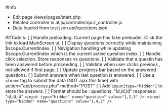 #Info
* Edit page views/pages/start.php
* Related controller is at js/controller/quiz_controller.js
* Data loaded from test json api/questions.json

##Todo's:
[ ] Handle preloading. Current page has fake preloader. Click the link to load MainScreen ui.
[ ] Display questions correctly while maintaining $scope.CurrentIndex.
[ ] Navigation handling while updating $scope.CurrentIndex which is the current active question index.
[ ] Handle click selection. Store responses vs questions.
[ ] Validate that a questin has been answered before proceeding.
[ ] Validate when user clicks previous , not allowed if first page.
[ ] Update progress bar based on the answered questions.
[ ] Submit answers when last question is answered.
[ ] Use a `<form>` tag to submit the data (NOT ajax this time) with action="api/process.php" method="POST" 
[ ] Add `input[type="hidden"]` to store the answers.
[ ] Format should be :
	questions: "id,id,id"
	responses: "id,id,id"
	`
		<input type="hidden" name="question" value="1,2,3" />
		<input type="hidden" name="questions" value="1,4,2" />
	`